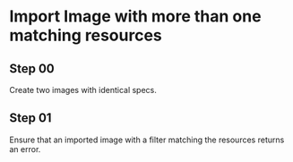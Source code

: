 # Import Image with more than one matching resources

## Step 00

Create two images with identical specs.

## Step 01

Ensure that an imported image with a filter matching the resources returns an error.
